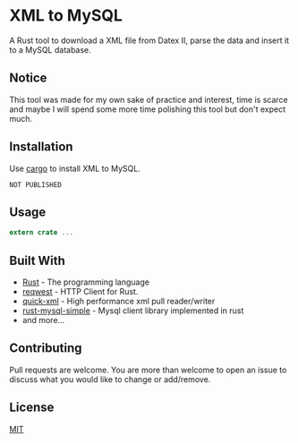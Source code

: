 # XML to MySQL
A Rust tool to download a XML file from Datex II, parse the data and insert it to a MySQL database.

## Notice
This tool was made for my own sake of practice and interest, time is scarce and maybe I will spend some more time polishing this tool but don't expect much.

## Installation

Use [cargo](https://doc.rust-lang.org/cargo/getting-started/installation.html) to install XML to MySQL.

```
NOT PUBLISHED
```

## Usage

```rust
extern crate ...
```
## Built With
* [Rust](https://www.rust-lang.org/) - The programming language
* [reqwest](https://github.com/seanmonstar/reqwest) - HTTP Client for Rust.
* [quick-xml](https://github.com/tafia/quick-xml) - High performance xml pull reader/writer
* [rust-mysql-simple](https://github.com/blackbeam/rust-mysql-simple) - Mysql client library implemented in rust
* and more...

## Contributing
Pull requests are welcome. You are more than welcome to open an issue to discuss what you would like to change or add/remove.


## License
[MIT](https://choosealicense.com/licenses/mit/)